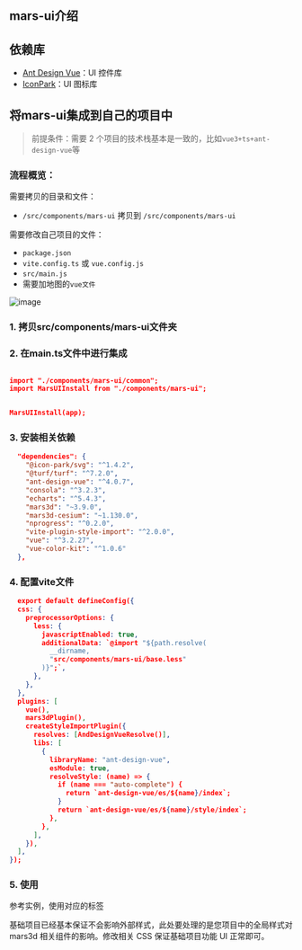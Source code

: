 
## mars-ui介绍

## 依赖库
- [Ant Design Vue](https://next.antdv.com/components/overview-cn/)：UI 控件库
- [IconPark](https://iconpark.oceanengine.com/official)：UI 图标库


## 将mars-ui集成到自己的项目中

> 前提条件：需要 2 个项目的技术栈基本是一致的，比如`vue3+ts+ant-design-vue`等


### 流程概览：

需要拷贝的目录和文件：

- `/src/components/mars-ui` 拷贝到 `/src/components/mars-ui`

需要修改自己项目的文件：

- `package.json`
- `vite.config.ts` 或 `vue.config.js`
- `src/main.js`
- 需要加地图的`vue文件`

![image](http://mars3d.cn/dev/img/guide/project-vue-hebing.jpg)

### 1. 拷贝src/components/mars-ui文件夹
### 2. 在main.ts文件中进行集成
```json

import "./components/mars-ui/common";
import MarsUIInstall from "./components/mars-ui";


MarsUIInstall(app);
```
### 3. 安装相关依赖
```json
  "dependencies": {
    "@icon-park/svg": "^1.4.2",
    "@turf/turf": "^7.2.0",
    "ant-design-vue": "^4.0.7",
    "consola": "^3.2.3",
    "echarts": "^5.4.3",
    "mars3d": "~3.9.0",
    "mars3d-cesium": "~1.130.0",
    "nprogress": "^0.2.0",
    "vite-plugin-style-import": "^2.0.0",
    "vue": "^3.2.27",
    "vue-color-kit": "^1.0.6"
  },
```

### 4. 配置vite文件
```json
  export default defineConfig({
  css: {
    preprocessorOptions: {
      less: {
        javascriptEnabled: true,
        additionalData: `@import "${path.resolve(
          __dirname,
          "src/components/mars-ui/base.less"
        )}";`,
      },
    },
  },
  plugins: [
    vue(),
    mars3dPlugin(),
    createStyleImportPlugin({
      resolves: [AndDesignVueResolve()],
      libs: [
        {
          libraryName: "ant-design-vue",
          esModule: true,
          resolveStyle: (name) => {
            if (name === "auto-complete") {
              return `ant-design-vue/es/${name}/index`;
            }
            return `ant-design-vue/es/${name}/style/index`;
          },
        },
      ],
    }),
  ],
});
```

### 5. 使用
参考实例，使用对应的标签

基础项目已经基本保证不会影响外部样式，此处要处理的是您项目中的全局样式对 mars3d 相关组件的影响。修改相关 CSS 保证基础项目功能 UI 正常即可。

